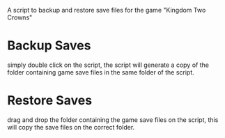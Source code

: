 A script to backup and restore save files for the game "Kingdom Two Crowns"

# Backup Saves
simply double click on the script, the script will generate a copy of the folder containing game save files in the same folder of the script.

# Restore Saves
drag and drop the folder containing the game save files on the script, this will copy the save files on the correct folder.
